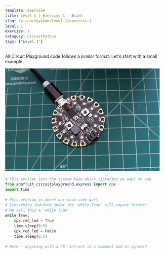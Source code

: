 ```yaml
---
template: exercise
title: Level 1 | Exercise 1 - Blink
slug: /circuitpython/level-1/exercise-1
level: 1
exercise: 1
category: CircuitPython
tags: ["Level 1"]
---
```


All Circuit Playground code follows a similar format. Let's start with a small example.

![CPX Blink](blink.gif)

```python
# This section lets the system know which libraries we want to use
from adafruit_circuitplayground.express import cpx
import time

# This section is where our main code goes
# Everything indented under the 'while True' will repeat forever
# We call this a 'while loop'
while True:
    cpx.red_led = True
    time.sleep(0.5)
    cpx.red_led = False
    time.sleep(0.5)

# Note - anything with a '#' infront is a comment and is ignored
```
